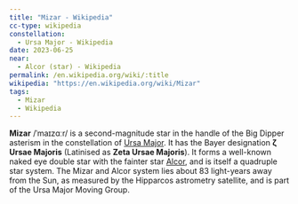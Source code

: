 ```yaml
---
title: "Mizar - Wikipedia"
cc-type: wikipedia
constellation:
  - Ursa Major - Wikipedia
date: 2023-06-25
near:
  - Alcor (star) - Wikipedia
permalink: /en.wikipedia.org/wiki/:title
wikipedia: "https://en.wikipedia.org/wiki/Mizar"
tags:
  - Mizar
  - Wikipedia
---
```

**Mizar** /ˈmaɪzɑːr/ is a second-magnitude star in the handle of the Big Dipper asterism in the constellation of [Ursa Major](/en.wikipedia.org/wiki/Ursa_Major). It has the Bayer designation **ζ Ursae Majoris** (Latinised as **Zeta Ursae Majoris**). It forms a well-known naked eye double star with the fainter star [Alcor](/en.wikipedia.org/wiki/Alcor_(star)), and is itself a quadruple star system. The Mizar and Alcor system lies about 83 light-years away from the Sun, as measured by the Hipparcos astrometry satellite, and is part of the Ursa Major Moving Group.